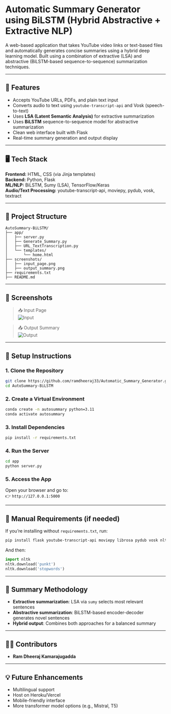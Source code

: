 # Automatic Summary Generator using BiLSTM (Hybrid Abstractive + Extractive NLP)

A web-based application that takes YouTube video links or text-based files and automatically generates concise summaries using a hybrid deep learning model. Built using a combination of extractive (LSA) and abstractive (BiLSTM-based sequence-to-sequence) summarization techniques.

---

## 🚀 Features

- Accepts YouTube URLs, PDFs, and plain text input  
- Converts audio to text using `youtube-transcript-api` and Vosk (speech-to-text)  
- Uses **LSA (Latent Semantic Analysis)** for extractive summarization  
- Uses **BiLSTM** sequence-to-sequence model for abstractive summarization  
- Clean web interface built with Flask  
- Real-time summary generation and output display  

---

## 🖥 Tech Stack

**Frontend:** HTML, CSS (via Jinja templates)  
**Backend:** Python, Flask  
**ML/NLP:** BiLSTM, Sumy (LSA), TensorFlow/Keras  
**Audio/Text Processing:** youtube-transcript-api, moviepy, pydub, vosk, textract  

---

## 📂 Project Structure

```
AutoSummary-BiLSTM/
├── app/
│   ├── server.py
│   ├── Generate_Summary.py
│   ├── URL_TextTranscription.py
│   └── templates/
│       └── home.html
├── screenshots/
│   ├── input_page.png
│   ├── output_summary.png
├── requirements.txt
├── README.md
```

---

## 📸 Screenshots

> 📥 Input Page  
![Input](screenshots/input_page.png)

> 📤 Output Summary  
![Output](screenshots/output_summary.png)

---

## 🔧 Setup Instructions

### 1. Clone the Repository
```bash
git clone https://github.com/ramdheeraj33/Automatic_Summary_Generator.git
cd AutoSummary-BiLSTM
```

### 2. Create a Virtual Environment
```bash
conda create -n autosummary python=3.11
conda activate autosummary
```

### 3. Install Dependencies
```bash
pip install -r requirements.txt
```

### 4. Run the Server
```bash
cd app
python server.py
```

### 5. Access the App
Open your browser and go to:  
👉 `http://127.0.0.1:5000`

---

## 📄 Manual Requirements (if needed)

If you’re installing without `requirements.txt`, run:
```bash
pip install flask youtube-transcript-api moviepy librosa pydub vosk nltk PyPDF2 textract sumy transformers
```

And then:
```python
import nltk
nltk.download('punkt')
nltk.download('stopwords')
```

---

## 🧠 Summary Methodology

- **Extractive summarization**: LSA via `sumy` selects most relevant sentences  
- **Abstractive summarization**: BiLSTM-based encoder-decoder generates novel sentences  
- **Hybrid output**: Combines both approaches for a balanced summary  

---

## 👨‍💻 Contributors

- **Ram Dheeraj Kamarajugadda**

---

## 💡 Future Enhancements

- Multilingual support  
- Host on Heroku/Vercel  
- Mobile-friendly interface  
- More transformer model options (e.g., Mistral, T5)
